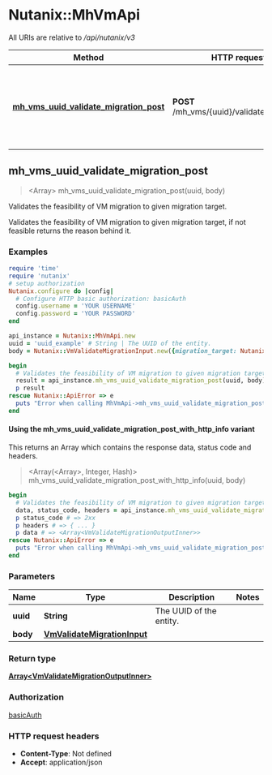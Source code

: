 # Nutanix::MhVmApi

All URIs are relative to */api/nutanix/v3*

| Method | HTTP request | Description |
| ------ | ------------ | ----------- |
| [**mh_vms_uuid_validate_migration_post**](MhVmApi.md#mh_vms_uuid_validate_migration_post) | **POST** /mh_vms/{uuid}/validate_migration | Validates the feasibility of VM migration to given migration target.  |


## mh_vms_uuid_validate_migration_post

> <Array<VmValidateMigrationOutputInner>> mh_vms_uuid_validate_migration_post(uuid, body)

Validates the feasibility of VM migration to given migration target. 

Validates the feasibility of VM migration to given migration target, if not feasible returns the reason behind it. 

### Examples

```ruby
require 'time'
require 'nutanix'
# setup authorization
Nutanix.configure do |config|
  # Configure HTTP basic authorization: basicAuth
  config.username = 'YOUR USERNAME'
  config.password = 'YOUR PASSWORD'
end

api_instance = Nutanix::MhVmApi.new
uuid = 'uuid_example' # String | The UUID of the entity.
body = Nutanix::VmValidateMigrationInput.new({migration_target: Nutanix::MigrationTarget.new({availability_zone_reference: Nutanix::AvailabilityZoneReference.new({kind: 'kind_example', uuid: 'uuid_example'})})}) # VmValidateMigrationInput | 

begin
  # Validates the feasibility of VM migration to given migration target. 
  result = api_instance.mh_vms_uuid_validate_migration_post(uuid, body)
  p result
rescue Nutanix::ApiError => e
  puts "Error when calling MhVmApi->mh_vms_uuid_validate_migration_post: #{e}"
end
```

#### Using the mh_vms_uuid_validate_migration_post_with_http_info variant

This returns an Array which contains the response data, status code and headers.

> <Array(<Array<VmValidateMigrationOutputInner>>, Integer, Hash)> mh_vms_uuid_validate_migration_post_with_http_info(uuid, body)

```ruby
begin
  # Validates the feasibility of VM migration to given migration target. 
  data, status_code, headers = api_instance.mh_vms_uuid_validate_migration_post_with_http_info(uuid, body)
  p status_code # => 2xx
  p headers # => { ... }
  p data # => <Array<VmValidateMigrationOutputInner>>
rescue Nutanix::ApiError => e
  puts "Error when calling MhVmApi->mh_vms_uuid_validate_migration_post_with_http_info: #{e}"
end
```

### Parameters

| Name | Type | Description | Notes |
| ---- | ---- | ----------- | ----- |
| **uuid** | **String** | The UUID of the entity. |  |
| **body** | [**VmValidateMigrationInput**](VmValidateMigrationInput.md) |  |  |

### Return type

[**Array&lt;VmValidateMigrationOutputInner&gt;**](VmValidateMigrationOutputInner.md)

### Authorization

[basicAuth](../README.md#basicAuth)

### HTTP request headers

- **Content-Type**: Not defined
- **Accept**: application/json

